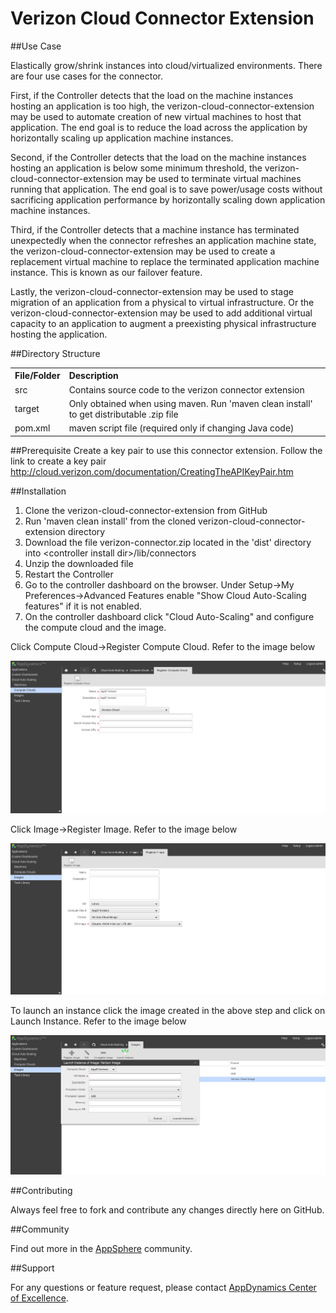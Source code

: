 Verizon Cloud Connector Extension
=================================

##Use Case

Elastically grow/shrink instances into cloud/virtualized environments. There are four use cases for the connector. 

First, if the Controller detects that the load on the machine instances hosting an application is too high, the verizon-cloud-connector-extension may be used to automate creation of new virtual machines to host that application. The end goal is to reduce the load across the application by horizontally scaling up application machine instances.

Second, if the Controller detects that the load on the machine instances hosting an application is below some minimum threshold, the verizon-cloud-connector-extension may be used to terminate virtual machines running that application. The end goal is to save power/usage costs without sacrificing application performance by horizontally scaling down application machine instances.

Third, if the Controller detects that a machine instance has terminated unexpectedly when the connector refreshes an application machine state, the verizon-cloud-connector-extension may be used to create a replacement virtual machine to replace the terminated application machine instance. This is known as our failover feature.

Lastly, the verizon-cloud-connector-extension may be used to stage migration of an application from a physical to virtual infrastructure. Or the verizon-cloud-connector-extension may be used to add additional virtual capacity to an application to augment a preexisting physical infrastructure hosting the application.   

##Directory Structure

<table><tbody>
<tr>
<th align="left"> File/Folder </th>
<th align="left"> Description </th>
</tr>
<tr>
<td class='confluenceTd'> src </td>
<td class='confluenceTd'> Contains source code to the verizon connector extension </td>
</tr>
<tr>
<td class='confluenceTd'> target </td>
<td class='confluenceTd'> Only obtained when using maven. Run 'maven clean install' to get distributable .zip file </td>
</tr>
<tr>
<td class='confluenceTd'> pom.xml </td>
<td class='confluenceTd'> maven script file (required only if changing Java code) </td>
</tr>
</tbody>
</table>

##Prerequisite
Create a key pair to use this connector extension. Follow the link to create a key pair
http://cloud.verizon.com/documentation/CreatingTheAPIKeyPair.htm


##Installation

1. Clone the verizon-cloud-connector-extension from GitHub
2. Run 'maven clean install' from the cloned verizon-cloud-connector-extension directory
3. Download the file verizon-connector.zip located in the 'dist' directory into \<controller install dir\>/lib/connectors
4. Unzip the downloaded file
5. Restart the Controller
6. Go to the controller dashboard on the browser. Under Setup->My Preferences->Advanced Features enable "Show Cloud Auto-Scaling features" if it is not enabled. 
7. On the controller dashboard click "Cloud Auto-Scaling" and configure the compute cloud and the image.

Click Compute Cloud->Register Compute Cloud. Refer to the image below

![alt tag](https://github.com/Appdynamics/verizon-cloud-connector-extension/raw/master/verizon_compute-cloud.png)

Click Image->Register Image. Refer to the image below

![alt tag](https://github.com/Appdynamics/verizon-cloud-connector-extension/raw/master/verizon_image.png)

To launch an instance click the image created in the above step and click on Launch Instance. Refer to the image below

![alt tag](https://github.com/Appdynamics/verizon-cloud-connector-extension/raw/master/verizon_launch_instance.png)


##Contributing

Always feel free to fork and contribute any changes directly here on GitHub.

##Community

Find out more in the [AppSphere]() community.

##Support

For any questions or feature request, please contact [AppDynamics Center of Excellence](mailto:ace-request@appdynamics.com).

